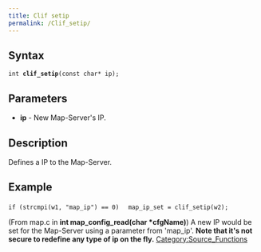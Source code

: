 ```yaml
---
title: Clif setip
permalink: /Clif_setip/
---
```


Syntax
------

`int `**`clif_setip`**`(const char* ip);`

Parameters
----------

-   **ip** - New Map-Server's IP.

Description
-----------

Defines a IP to the Map-Server.

Example
-------

`if (strcmpi(w1, "map_ip") == 0)`
`  map_ip_set = clif_setip(w2);`

(From map.c in **int map_config_read(char \*cfgName)**)
A new IP would be set for the Map-Server using a parameter from 'map_ip'.
**Note that it's not secure to redefine any type of ip on the fly.**
[Category:Source_Functions](/Category:Source_Functions "wikilink")